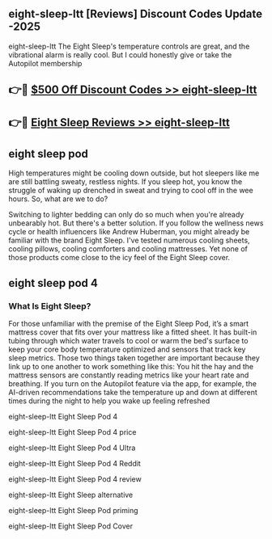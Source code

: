 ## eight-sleep-ltt [Reviews​] Discount Codes Update -2025

eight-sleep-ltt The Eight Sleep's temperature controls are great, and the vibrational alarm is really cool. But I could honestly give or take the Autopilot membership

## 👉🔴 [$500 Off Discount Codes >> eight-sleep-ltt](http://download.freeplayer.one?title=eight-sleep-ltt&ref=18-ES)

## 👉🔴 [Eight Sleep Reviews >> eight-sleep-ltt](http://download.freeplayer.one?title=eight-sleep-ltt&ref=18-ES)

## eight sleep pod

High temperatures might be cooling down outside, but hot sleepers like me are still battling sweaty, restless nights. If you sleep hot, you know the struggle of waking up drenched in sweat and trying to cool off in the wee hours. So, what are we to do?

Switching to lighter bedding can only do so much when you're already unbearably hot. But there's a better solution. If you follow the wellness news cycle or health influencers like Andrew Huberman, you might already be familiar with the brand Eight Sleep. I've tested numerous cooling sheets, cooling pillows, cooling comforters and cooling mattresses. Yet none of those products come close to the icy feel of the Eight Sleep cover.

## eight sleep pod 4

### What Is Eight Sleep?

For those unfamiliar with the premise of the Eight Sleep Pod, it’s a smart mattress cover that fits over your mattress like a fitted sheet. It has built-in tubing through which water travels to cool or warm the bed's surface to keep your core body temperature optimized and sensors that track key sleep metrics. Those two things taken together are important because they link up to one another to work something like this: You hit the hay and the mattress sensors are constantly reading metrics like your heart rate and breathing. If you turn on the Autopilot feature via the app, for example, the AI-driven recommendations take the temperature up and down at different times during the night to help you wake up feeling refreshed

eight-sleep-ltt Eight Sleep Pod 4

eight-sleep-ltt Eight Sleep Pod 4 price

eight-sleep-ltt Eight Sleep Pod 4 Ultra

eight-sleep-ltt Eight Sleep Pod 4 Reddit

eight-sleep-ltt Eight Sleep Pod 4 review

eight-sleep-ltt Eight Sleep alternative

eight-sleep-ltt Eight Sleep Pod priming

eight-sleep-ltt Eight Sleep Pod Cover